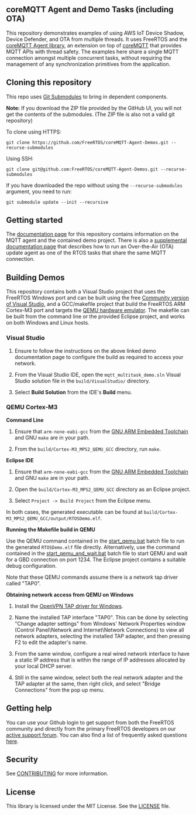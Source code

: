 ## coreMQTT Agent and Demo Tasks (including OTA)

This repository demonstrates examples of using AWS IoT Device Shadow, Device Defender, and OTA from multiple threads. It uses FreeRTOS and the [coreMQTT Agent library](https://github.com/FreeRTOS/coreMQTT-Agent), an extension on top of [coreMQTT](https://github.com/FreeRTOS/coreMQTT) that provides MQTT APIs with thread safety. The examples here share a single MQTT connection amongst multiple concurrent tasks, without requiring the management of any synchronization primitives from the application.

## Cloning this repository
This repo uses [Git Submodules](https://git-scm.com/book/en/v2/Git-Tools-Submodules) to bring in dependent components.

**Note:** If you download the ZIP file provided by the GitHub UI, you will not get the contents of the submodules. (The ZIP file is also not a valid git repository)

To clone using HTTPS:
```
git clone https://github.com/FreeRTOS/coreMQTT-Agent-Demos.git --recurse-submodules
```
Using SSH:
```
git clone git@github.com:FreeRTOS/coreMQTT-Agent-Demos.git --recurse-submodules
```

If you have downloaded the repo without using the `--recurse-submodules` argument, you need to run:
```
git submodule update --init --recursive
```

## Getting started
The [documentation page](https://freertos.org/mqtt/mqtt-agent-demo.html) for this repository contains information on the MQTT agent and the contained demo project.  There is also a [supplemental documentation page](https://freertos.org/ota/ota-mqtt-agent-demo.html) that describes how to run an Over-the-Air (OTA) update agent as one of the RTOS tasks that share the same MQTT connection.

## Building Demos
This repository contains both a Visual Studio project that uses the FreeRTOS Windows port and can be built using the free [Community version of Visual Studio](https://visualstudio.microsoft.com/vs/community/), and a GCC/makefile project that build the FreeRTOS ARM Cortex-M3 port and targets the [QEMU hardware emulator](https://www.qemu.org/).  The makefile can be built from the command line or the provided Eclipse project, and works on both Windows and Linux hosts.

### Visual Studio

1. Ensure to follow the instructions on the above linked demo documentation page to configure the build as required to access your network.

1. From the Visual Studio IDE, open the `mqtt_multitask_demo.sln` Visual Studio solution file in the `build/VisualStudio/` directory.

1. Select **Build Solution** from the IDE's **Build** menu.


### QEMU Cortex-M3

**Command Line**

1. Ensure that `arm-none-eabi-gcc` from the [GNU ARM Embedded Toolchain](https://developer.arm.com/tools-and-software/open-source-software/developer-tools/gnu-toolchain/gnu-rm/downloads) and GNU `make` are in your path.

1. From the `build/Cortex-M3_MPS2_QEMU_GCC` directory, run `make`.

**Eclipse IDE**

1. Ensure that `arm-none-eabi-gcc` from the [GNU ARM Embedded Toolchain](https://developer.arm.com/tools-and-software/open-source-software/developer-tools/gnu-toolchain/gnu-rm/downloads) and GNU `make` are in your path.

1. Open the `build/Cortex-M3_MPS2_QEMU_GCC` directory as an Eclipse project.

1. Select `Project -> Build Project` from the Eclipse menu.

In both cases, the generated executable can be found at `build/Cortex-M3_MPS2_QEMU_GCC/output/RTOSDemo.elf`.

**Running the Makefile build in QEMU**

Use the QEMU command contained in the [start_qemu.bat](build/Cortex-M3_MPS2_QEMU_GCC/start_qemu.bat) batch file to run the generated `RTOSDemo.elf` file directly.  Alternatively, use the command contained in the [start_qemu_and_wait.bat](build/Cortex-M3_MPS2_QEMU_GCC/start_qemu_and_wait.bat) batch file to start QEMU and wait for a GBD connection on port 1234.  The Eclipse project contains a suitable debug configuration.

Note that these QEMU commands assume there is a network tap driver called "TAP0".

**Obtaining network access from QEMU on Windows**

1. Install the [OpenVPN TAP driver for Windows](https://openvpn.net/).

1. Name the installed TAP interface "TAP0".  This can be done by selecting "Change adapter settings" from Windows' Network Properties window (Control Panel\Network and Internet\Network Connections) to view all network adapters, selecting the installed TAP adapter, and then pressing F2 to edit the adapter's name.

1. From the same window, configure a real wired network interface to have a static IP address that is within the range of IP addresses allocated by your local DHCP server.

1. Still in the same window, select both the real network adapter and the TAP adapter at the same, then right click, and select "Bridge Connections" from the pop up menu.

## Getting help
You can use your Github login to get support from both the FreeRTOS community and directly from the primary FreeRTOS developers on our [active support forum](https://forums.freertos.org). You can also find a list of frequently asked questions [here](https://www.freertos.org/FAQ.html).

## Security

See [CONTRIBUTING](CONTRIBUTING.md#security-issue-notifications) for more information.

## License

This library is licensed under the MIT License. See the [LICENSE](LICENSE.md) file.
